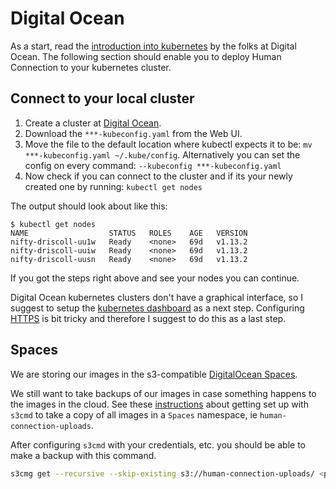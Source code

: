 # Digital Ocean

As a start, read the [introduction into kubernetes](https://www.digitalocean.com/community/tutorials/an-introduction-to-kubernetes) by the folks at Digital Ocean. The following section should enable you to deploy Human Connection to your kubernetes cluster.

## Connect to your local cluster

1. Create a cluster at [Digital Ocean](https://www.digitalocean.com/).
2. Download the `***-kubeconfig.yaml` from the Web UI.
3. Move the file to the default location where kubectl expects it to be: `mv ***-kubeconfig.yaml ~/.kube/config`. Alternatively you can set the config on every command: `--kubeconfig ***-kubeconfig.yaml`
4. Now check if you can connect to the cluster and if its your newly created one by running: `kubectl get nodes`

The output should look about like this:
```
$ kubectl get nodes
NAME                  STATUS   ROLES    AGE   VERSION
nifty-driscoll-uu1w   Ready    <none>   69d   v1.13.2
nifty-driscoll-uuiw   Ready    <none>   69d   v1.13.2
nifty-driscoll-uusn   Ready    <none>   69d   v1.13.2
```

If you got the steps right above and see your nodes you can continue.

Digital Ocean kubernetes clusters don't have a graphical interface, so I suggest
to setup the [kubernetes dashboard](./dashboard/README.md) as a next step.
Configuring [HTTPS](./https/README.md) is bit tricky and therefore I suggest to
do this as a last step.

## Spaces

We are storing our images in the s3-compatible [DigitalOcean Spaces](https://www.digitalocean.com/docs/spaces/). 

We still want to take backups of our images in case something happens to the images in the cloud. See these [instructions](https://www.digitalocean.com/docs/spaces/resources/s3cmd-usage/) about getting set up with `s3cmd` to take a copy of all images in a `Spaces` namespace, ie `human-connection-uploads`.

After configuring `s3cmd` with your credentials, etc. you should be able to make a backup with this command.

```sh
s3cmg get --recursive --skip-existing s3://human-connection-uploads/ <path-of/your-encrypted-locale-volume>
```